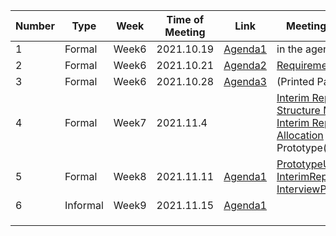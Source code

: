 | Number | Type     | Week  | Time of Meeting | Link                                               | Meeting Materials                                            |
| ------ | -------- | ----- | --------------- | -------------------------------------------------- | ------------------------------------------------------------ |
| 1      | Formal   | Week6 | 2021.10.19      | [Agenda1](20211019_FirstFormalMeetingAgenda.pdf)   | in the agenda file                                           |
| 2      | Formal   | Week6 | 2021.10.21      | [Agenda2](20211021_2ndFormalMeetingAgenda.jpeg)    | [Requirements_v1.0](20211021_requirement_v1.0.md)            |
| 3      | Formal   | Week6 | 2021.10.28      | [Agenda3](20211028_3rdFormalMeetingAgenda.md)      | (Printed Paper)                                              |
| 4      | Formal   | Week7 | 2021.11.4       |                                                    | [Interim Report Structure Mindmap](../ProjectDocumentation/InterimReport/20211103InterimReportOverview.pdf) <br />[Interim Report Task Allocation](../ProjectDocumentation/InterimReport/20211103TaskAllocationInterimReportOverview.pdf)<br />        Prototype(Modao) |
| 5      | Formal   | Week8 | 2021.11.11      | [Agenda1](20211109_formalmeeting1_agenda.md)       | [PrototypeUpdate](../ProjectDocumentation/Requirements/Prototype/20211115UpdateLoginSignupPersoanlPage.png)    <br />[InterimReportTemplate](../ProjectDocumentation/InterimReport/Template.pdf)    <br />[InterviewProcedure](../ProjectDocumentation/Requirements/Interview/Interview1.0.pdf) |
| 6      | Informal | Week9 | 2021.11.15      | [Agenda1](20211115Week10InformalMeeting1Agenda.md) |                                                              |
|        |          |       |                 |                                                    |                                                              |
|        |          |       |                 |                                                    |                                                              |
|        |          |       |                 |                                                    |                                                              |

